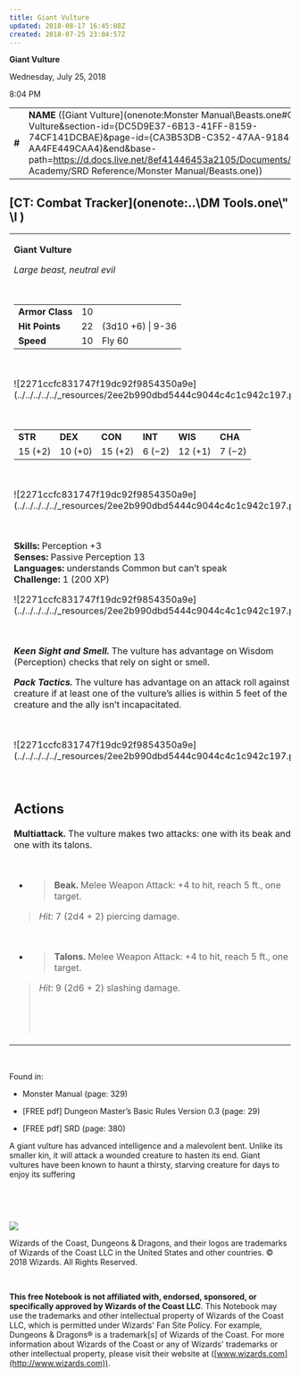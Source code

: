 ```yaml
---
title: Giant Vulture
updated: 2018-08-17 16:45:08Z
created: 2018-07-25 23:04:57Z
---
```


**Giant Vulture**

Wednesday, July 25, 2018

8:04 PM

|        |                                                                                                                                                                                                                                                                                                          |        |        |        |     |       |        |
|--------|----------------------------------------------------------------------------------------------------------------------------------------------------------------------------------------------------------------------------------------------------------------------------------------------------------|--------|--------|--------|-----|-------|--------|
| **\#** | **NAME** ([Giant Vulture](onenote:Monster Manual\\Beasts.one#Giant Vulture&section-id={DC5D9E37-6B13-41FF-8159-74CF141DCBAE}&page-id={CA3B53DB-C352-47AA-9184-AA4FE449CAA4}&end&base-path=https://d.docs.live.net/8ef41446453a2105/Documents/Adventure Academy/SRD Reference/Monster Manual/Beasts.one)) | **10** | **22** | **22** | \-  | Notes | 200 XP |

## [CT: Combat Tracker](onenote:..\\DM Tools.one\\" \l )

<table><tbody><tr class="odd"><td><p><strong>Giant Vulture</strong></p><p><em>Large beast, neutral evil</em></p><p> </p><table><tbody><tr class="odd"><td><strong>Armor Class</strong></td><td>10</td><td> </td></tr><tr class="even"><td><strong>Hit Points</strong></td><td>22</td><td>(3d10 +6) | 9-36</td></tr><tr class="odd"><td><strong>Speed</strong></td><td>10</td><td>Fly 60</td></tr></tbody></table><p> </p><p>![2271ccfc831747f19dc92f9854350a9e](../../../../../_resources/2ee2b990dbd5444c9044c4c1c942c197.png)</p><p> </p><table><tbody><tr class="odd"><td><strong>STR</strong></td><td><strong>DEX</strong></td><td><strong>CON</strong></td><td><strong>INT</strong></td><td><strong>WIS</strong></td><td><strong>CHA</strong></td></tr><tr class="even"><td>15 (+2)</td><td>10 (+0)</td><td>15 (+2)</td><td>6 (−2)</td><td>12 (+1)</td><td>7 (−2)</td></tr></tbody></table><p> </p><p>![2271ccfc831747f19dc92f9854350a9e](../../../../../_resources/2ee2b990dbd5444c9044c4c1c942c197.png)</p><p> </p><p><strong>Skills:</strong> Perception +3<br />
<strong>Senses:</strong> Passive Perception 13<br />
<strong>Languages:</strong> understands Common but can’t speak<br />
<strong>Challenge:</strong> 1 (200 XP)</p><p>![2271ccfc831747f19dc92f9854350a9e](../../../../../_resources/2ee2b990dbd5444c9044c4c1c942c197.png)</p><p> </p><p><em><strong>Keen Sight and Smell.</strong></em> The vulture has advantage on Wisdom (Perception) checks that rely on sight or smell.</p><p><em><strong>Pack Tactics.</strong></em> The vulture has advantage on an attack roll against a creature if at least one of the vulture’s allies is within 5 feet of the creature and the ally isn’t incapacitated.</p><p> </p><p>![2271ccfc831747f19dc92f9854350a9e](../../../../../_resources/2ee2b990dbd5444c9044c4c1c942c197.png)</p><p> </p><h2 id="actions"><strong>Actions</strong></h2><p><strong>Multiattack.</strong> The vulture makes two attacks: one with its beak and one with its talons.</p><p> </p><ul><li><blockquote><p><strong>Beak.</strong> Melee Weapon Attack: +4 to hit, reach 5 ft., one target.</p></blockquote></li></ul><blockquote><p><em>Hit:</em> 7 (2d4 + 2) piercing damage.</p></blockquote><p> </p><ul><li><blockquote><p><strong>Talons.</strong> Melee Weapon Attack: +4 to hit, reach 5 ft., one target.</p></blockquote></li></ul><blockquote><p><em>Hit:</em> 9 (2d6 + 2) slashing damage.</p><p> </p><p> </p></blockquote></td></tr></tbody></table>

 

Found in:

-   Monster Manual (page: 329)

-   \[FREE pdf\] Dungeon Master’s Basic Rules Version 0.3 (page: 29)

-   \[FREE pdf\] SRD (page: 380)

A giant vulture has advanced intelligence and a malevolent bent. Unlike its smaller kin, it will attack a wounded creature to hasten its end. Giant vultures have been known to haunt a thirsty, starving creature for days to enjoy its suffering

 

 

![](tmp\media\image2.png)

Wizards of the Coast, Dungeons & Dragons, and their logos are trademarks of Wizards of the Coast LLC in the United States and other countries. © 2018 Wizards. All Rights Reserved.

 

**This free Notebook is not affiliated with, endorsed, sponsored, or specifically approved by Wizards of the Coast LLC**. This Notebook may use the trademarks and other intellectual property of Wizards of the Coast LLC, which is permitted under Wizards' Fan Site Policy. For example, Dungeons & Dragons® is a trademark\[s\] of Wizards of the Coast. For more information about Wizards of the Coast or any of Wizards' trademarks or other intellectual property, please visit their website at ([www.wizards.com](http://www.wizards.com)).
